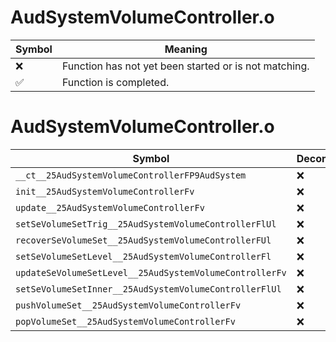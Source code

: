 # AudSystemVolumeController.o
| Symbol | Meaning 
| ------------- | ------------- 
| :x: | Function has not yet been started or is not matching. 
| :white_check_mark: | Function is completed. 


# AudSystemVolumeController.o
| Symbol | Decompiled? |
| ------------- | ------------- |
| `__ct__25AudSystemVolumeControllerFP9AudSystem` | :x: |
| `init__25AudSystemVolumeControllerFv` | :x: |
| `update__25AudSystemVolumeControllerFv` | :x: |
| `setSeVolumeSetTrig__25AudSystemVolumeControllerFlUl` | :x: |
| `recoverSeVolumeSet__25AudSystemVolumeControllerFUl` | :x: |
| `setSeVolumeSetLevel__25AudSystemVolumeControllerFl` | :x: |
| `updateSeVolumeSetLevel__25AudSystemVolumeControllerFv` | :x: |
| `setSeVolumeSetInner__25AudSystemVolumeControllerFlUl` | :x: |
| `pushVolumeSet__25AudSystemVolumeControllerFv` | :x: |
| `popVolumeSet__25AudSystemVolumeControllerFv` | :x: |
